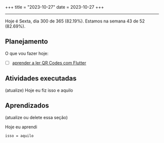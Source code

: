 +++
title = "2023-10-27"
date = 2023-10-27
+++

---

Hoje é Sexta, dia 300 de 365 (82.19%). Estamos na semana 43 de 52 (82.69%). 

## Planejamento

O que vou fazer hoje:  

- [ ] [aprender a ler QR Codes com Flutter](https://github.com/orgs/OmnicodeSolutions/projects/3/views/1?pane=issue&itemId=41028440)

## Atividades executadas

(atualize) Hoje eu fiz isso e aquilo

## Aprendizados

(atualize ou delete essa seção)

Hoje eu aprendi
```
isso = aquilo
```

